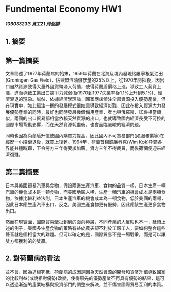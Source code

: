 # Fundmental Economy HW1

##### 106033233 資工21 周聖諺

## 1. 摘要
## 第一篇摘要

文章簡述了1977年荷蘭病的始末，1959年荷蘭在北海及境內發現格羅寧根氣油田(Groningen Gas Field)，佔歐盟汽油儲存量的25%以上，從1970年開採後，因出口自然資源使得大量外國貨幣湧入荷蘭，使得荷蘭盾價格上漲，導致工人薪資上漲，進而導致工業出口競爭力減弱(從1970到1977失業率從1.1%上升到5.1%)、經濟衰退的現象。誠然，依據經濟學理論，國家應該傾注全部資源投入優勢產業，但在現實中，如此孤注一擲的發展模式很如意導致經濟災難，因此在投入資源大力發展優勢產業的同時，最好也同時發展幾個備用產業，者也與俄羅斯、諾魯相當類似，兩國的出口貿易都相當依賴天然資源的出口，也就導致國內經濟長受不可控的國際市場背動影響，而在天然資源耗盡後，也會面臨嚴峻的經濟問題。

同時也因為荷蘭盾升值使國內購買力提高，因此國內不可貿易部門(如服務業等)在經歷一小段衰退後，就買上復甦。1994年，荷蘭首相威廉科克(Wim Kok)呼籲各界能共體時艱，下令勞方三年得要求加薪，資方三年不得裁員，而後荷蘭便迎來經濟復甦。

## 第二篇摘要

日本與美國貿易汽車與食物，假設兩邊生產汽車、食物的品質一樣，日本生產一輛汽車的機會成本是一頓食物，而美國地廣人稀，生產一輛汽車的機會成本是兩頓食物，依據比較利益法則，日本生產汽車的機會成本為一頓食物，低於美國的兩噸，因此日本應生產汽車出口，反之，美國生產食物更有優勢，因此應該生產更多食物出口。

然而在現實面，國際貿易牽扯到到的面向極廣，不同產業的人反映也不一，延續上述的例子，美國多生產食物的策略有益於農夫卻不利於工廠工人，要如何整合這些聲音就是個相當大的難題。但可以確定的是，國際貿易不是一場戰爭，而是可以讓雙方都獲利的的雙贏。

## 2. 對荷蘭病的看法

並不會，因為追根究柢，荷蘭病的成因是因為天然資源的開發和貨幣升值導致國家的比較利益(或說相對優勢)改變，使得原先的優勢產業不再具有優勢的結果，這可以透過漸進的產業結構與投資部門的調整來解決，並不傷害國際貿易互利的本質。
